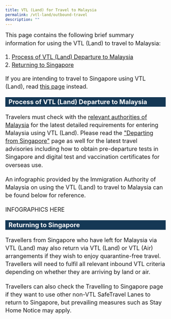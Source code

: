 ```yaml
---
title: VTL (Land) for Travel to Malaysia
permalink: /vtl-land/outbound-travel
description: ""
---
```




<p style="font-size:18px; margin-top:0px; margin-bottom:0px; line-height:1.4;">This page contains the following brief summary information for using the VTL (Land) to travel to Malaysia:</p>
<ol style="font-size:18px; padding-left:20px;">
	<li style="font-size:18px; line-height:1.4;"><a href="#process">Process of VTL (Land) Departure to Malaysia</a></li>
	<li style="font-size:18px; line-height:1.4;"><a href="#returning">Returning to Singapore</a></li>
	</ol>

<p style="font-size:18px; margin-top:0px; margin-bottom:0px; line-height:1.4;">If you are intending to travel to Singapore using VTL (Land), read <a href="/vtl-land/overview" target="_blank">this page</a> instead.
	
	
<div id="process" style="background-color:#153855; color: #FFFFFF; font-size: 20px; line-height:1.5; margin: 20px 0px 20px 0px;"><b style="padding-left:10px;">Process of VTL (Land) Departure to Malaysia</b></div>

<p style="font-size:18px; margin-top:20px; margin-bottom:0px; line-height:1.4;">Travelers must check with the <a href="http://www.myvtl.gov.my/" target="_blank">relevant authorities of Malaysia</a> for the latest detailed requirements for entering Malaysia using VTL (Land). Please read the <a href="/departing/overview" target="_blank">"Departing from Singapore"</a> page as well for the latest travel advisories including how to obtain pre-departure tests in Singapore and digital test and vaccination certificates for overseas use.</p>

<p style="font-size:18px; margin-top:20px; margin-bottom:0px; line-height:1.4;">An infographic provided by the Immigration Authority of Malaysia on using the VTL (Land) to travel to Malaysia can be found below for reference.</p>

<p style="font-size:18px; margin-top:20px; margin-bottom:0px; line-height:1.4;">INFOGRAPHICS HERE</p>

<div style="background-color:#153855; color: #FFFFFF; font-size: 20px; line-height:1.5; margin: 20px 0px 20px 0px;"><b style="padding-left:10px;">Returning to Singapore</b></div>

<p style="font-size:18px; margin-top:20px; margin-bottom:0px; line-height:1.4;">Travellers from Singapore who have left for Malaysia via VTL (Land) may also return via VTL (Land) or VTL (Air) arrangements if they wish to enjoy quarantine-free travel. Travellers will need to fulfil all relevant inbound VTL criteria depending on whether they are arriving by land or air.</p>
<p style="font-size:18px; margin-top:20px; margin-bottom:0px; line-height:1.4;">Travellers can also check the Travelling to Singapore page if they want to use other non-VTL SafeTravel Lanes to return to Singapore, but prevailing measures such as Stay Home Notice may apply.</p>
